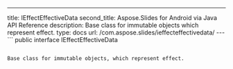 ---
title: IEffectEffectiveData
second_title: Aspose.Slides for Android via Java API Reference
description: Base class for immutable objects which represent effect.
type: docs
url: /com.aspose.slides/ieffecteffectivedata/
---```
public interface IEffectEffectiveData
```

Base class for immutable objects, which represent effect.
